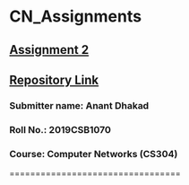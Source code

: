 # CN_Assignments

## [Assignment 2](https://drive.google.com/file/d/1B03a-nN1AmRiv6mcNSBhf4aLrboZo-wq/view)

## [Repository Link](https://github.com/dhakad-anant/CN_Assignments)

### Submitter name: Anant Dhakad

### Roll No.: 2019CSB1070

### Course: Computer Networks (CS304)

=================================